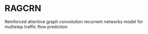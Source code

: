 # RAGCRN
Reinforced attentive graph convolution recurrent networks model for multistep traffic flow prediction
